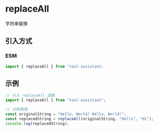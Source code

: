 # replaceAll

字符串替换

## 引入方式

<!-- ### CJS

```javascript
const { replaceAll } = require("tool-assistant");
``` -->

### ESM

```javascript
import { replaceAll } from "tool-assistant;
```

## 示例

```javascript
// 引入 replaceAll 函数
import { replaceAll } from "tool-assistant";

// 示例使用
const originalString = "Hello, World! Hello, World!";
const replacedString = replaceAll(originalString, "Hello", "Hi");
console.log(replacedString);
```
